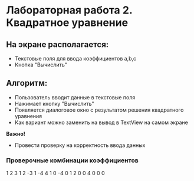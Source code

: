 # Лабораторная работа 2. Квадратное уравнение

## На экране располагается:
- Текстовые поля для ввода коэффициентов a,b,c
- Кнопка "Вычислить"

## Алгоритм:
- Пользователь вводит данные в текстовые поля
- Нажимает кнопку "Вычислить"
- Появляется диалоговое окно с результатом решения квадратного уравнения
- Как вариант можно заменить на вывод в TextView на самом экране

**Важно!**
- Провести проверку на корректность ввода данных

### Проверочные комбинации коэффициентов
1 2 3
1 2 -3
1 -4 4
1 0 -4
0 1 2
0 0 4
0 0 0
